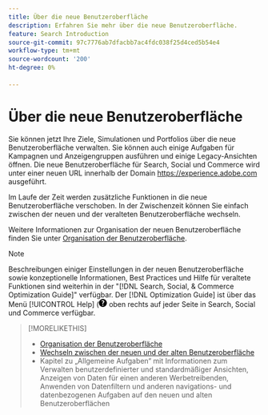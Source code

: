 ```yaml
---
title: Über die neue Benutzeroberfläche
description: Erfahren Sie mehr über die neue Benutzeroberfläche.
feature: Search Introduction
source-git-commit: 97c7776ab7dfacbb7ac4fdc038f25d4ced5b54e4
workflow-type: tm+mt
source-wordcount: '200'
ht-degree: 0%

---
```


# Über die neue Benutzeroberfläche

Sie können jetzt Ihre Ziele, Simulationen und Portfolios über die neue Benutzeroberfläche verwalten. Sie können auch einige Aufgaben für Kampagnen und Anzeigengruppen ausführen und einige Legacy-Ansichten öffnen. Die neue Benutzeroberfläche für Search, Social und Commerce wird unter einer neuen URL innerhalb der Domain https://experience.adobe.com ausgeführt.

Im Laufe der Zeit werden zusätzliche Funktionen in die neue Benutzeroberfläche verschoben. In der Zwischenzeit können Sie einfach zwischen der neuen und der veralteten Benutzeroberfläche wechseln.

Weitere Informationen zur Organisation der neuen Benutzeroberfläche finden Sie unter [Organisation der Benutzeroberfläche](/help/search-social-commerce/getting-started/user-interface.md).

>[!NOTE]
>
>Beschreibungen einiger Einstellungen in der neuen Benutzeroberfläche sowie konzeptionelle Informationen, Best Practices und Hilfe für veraltete Funktionen sind weiterhin in der &quot;[!DNL Search, Social, & Commerce Optimization Guide]&quot; verfügbar. Der [!DNL Optimization Guide] ist über das Menü [!UICONTROL Help] (![Hilfemenü](/help/search-social-commerce/assets/help-main-menu.png "Hilfemenü") oben rechts auf jeder Seite in Search, Social und Commerce verfügbar.

>[!MORELIKETHIS]
>
>* [Organisation der Benutzeroberfläche](/help/search-social-commerce/getting-started/user-interface.md)
>* [Wechseln zwischen der neuen und der alten Benutzeroberfläche](/help/search-social-commerce/getting-started/ui-switch.md)
>* Kapitel zu „Allgemeine Aufgaben“ mit Informationen zum Verwalten benutzerdefinierter und standardmäßiger Ansichten, Anzeigen von Daten für einen anderen Werbetreibenden, Anwenden von Datenfiltern und anderen navigations- und datenbezogenen Aufgaben auf den neuen und alten Benutzeroberflächen
